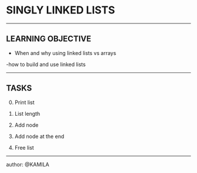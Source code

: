 # SINGLY LINKED LISTS

---
## LEARNING OBJECTIVE
- When and why using linked lists vs arrays

-how to build and use linked lists

----

## TASKS
0. Print list

1. List length

2. Add node

3. Add node at the end

4. Free list

----
author:
@KAMILA
